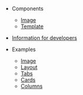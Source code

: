 - Components
  - [Image](/image/)
  - [Template](/template/)

- [Information for developers](/developers)

- Examples
  - [Image](/examples/image)
  - [Layout](/examples/layout)
  - [Tabs](/examples/tabs)
  - [Cards](/examples/cards)
  - [Columns](/examples/columns)